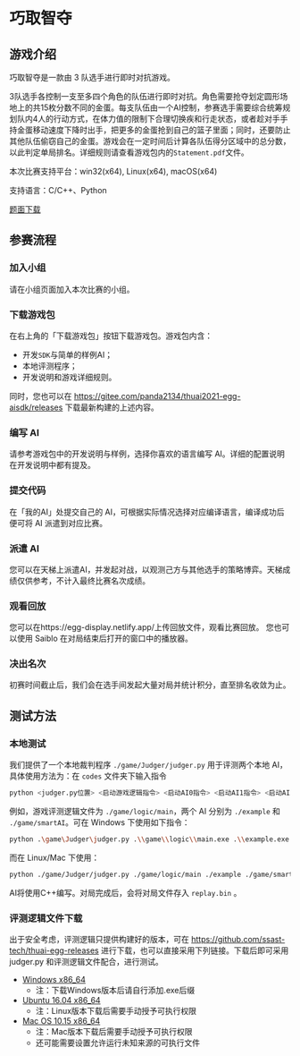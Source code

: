 # 巧取智夺

## 游戏介绍

巧取智夺是一款由 3 队选手进行即时对抗游戏。

3队选手各控制一支至多四个角色的队伍进行即时对抗。角色需要抢夺划定圆形场地上的共15枚分数不同的金蛋。每支队伍由一个AI控制，参赛选手需要综合统筹规划队内4人的行动方式，在体力值的限制下合理切换疾和行走状态，或者趁对手手持金蛋移动速度下降时出手，把更多的金蛋抢到自己的篮子里面；同时，还要防止其他队伍偷窃自己的金蛋。游戏会在一定时间后计算各队伍得分区域中的总分数，以此判定单局排名。详细规则请查看游戏包内的`Statement.pdf`文件。

本次比赛支持平台：win32(x64), Linux(x64), macOS(x64)

支持语言：C/C++、Python

[题面下载](https://cdn.jsdelivr.net/gh/ssast-tech/thuai-egg-releases/statements.pdf)

## 参赛流程

### 加入小组

请在小组页面加入本次比赛的小组。

### 下载游戏包

在右上角的「下载游戏包」按钮下载游戏包。游戏包内含：

- 开发`SDK`与简单的样例AI；
- 本地评测程序；
- 开发说明和游戏详细规则。

同时，您也可以在 https://gitee.com/panda2134/thuai2021-egg-aisdk/releases 下载最新构建的上述内容。

### 编写 AI

请参考游戏包中的开发说明与样例，选择你喜欢的语言编写 AI。详细的配置说明在开发说明中都有提及。

### 提交代码

在「我的AI」处提交自己的 AI，可根据实际情况选择对应编译语言，编译成功后便可将 AI 派遣到对应比赛。

### 派遣 AI

您可以在天梯上派遣AI，并发起对战，以观测己方与其他选手的策略博弈。天梯成绩仅供参考，不计入最终比赛名次成绩。

### 观看回放

您可以在https://egg-display.netlify.app/上传回放文件，观看比赛回放。
您也可以使用 Saiblo 在对局结束后打开的窗口中的播放器。

### 决出名次

初赛时间截止后，我们会在选手间发起大量对局并统计积分，直至排名收敛为止。

## 测试方法

### 本地测试

我们提供了一个本地裁判程序 `./game/Judger/judger.py` 用于评测两个本地 AI，具体使用方法为：在 `codes` 文件夹下输入指令

```bash
python <judger.py位置> <启动游戏逻辑指令> <启动AI0指令> <启动AI1指令> <启动AI2指令> <配置信息> <生成录像文件路径>
```

例如，游戏评测逻辑文件为 `./game/logic/main`，两个 AI 分别为 `./example` 和 `./game/smartAI`。可在 Windows 下使用如下指令：

```bash
python .\game\Judger\judger.py .\\game\\logic\\main.exe .\\example.exe \\game\\smartAI.exe \\game\\smartAI.exe eggs replay.bin
```

而在 Linux/Mac 下使用：

```bash
python ./game/Judger/judger.py ./game/logic/main ./example ./game/smartAI ./game/smartAI eggs replay.bin
```

AI将使用C++编写。对局完成后，会将对局文件存入 `replay.bin` 。

### 评测逻辑文件下载

出于安全考虑，评测逻辑只提供构建好的版本，可在 https://github.com/ssast-tech/thuai-egg-releases 进行下载，也可以直接采用下列链接。下载后即可采用 judger.py 和评测逻辑文件配合，进行测试。

- [Windows x86_64](https://cdn.jsdelivr.net/gh/ssast-tech/thuai-egg-releases/eggs-windows-x86_64)
  - 注：下载Windows版本后请自行添加.exe后缀
- [Ubuntu 16.04 x86_64](https://cdn.jsdelivr.net/gh/ssast-tech/thuai-egg-releases/eggs-ubuntu-16.04-x86_64)
  - 注：Linux版本下载后需要手动授予可执行权限
- [Mac OS 10.15 x86_64](https://cdn.jsdelivr.net/gh/ssast-tech/thuai-egg-releases/eggs-macos-10.15-x86_64) 
  - 注：Mac版本下载后需要手动授予可执行权限
  - 还可能需要设置允许运行未知来源的可执行文件